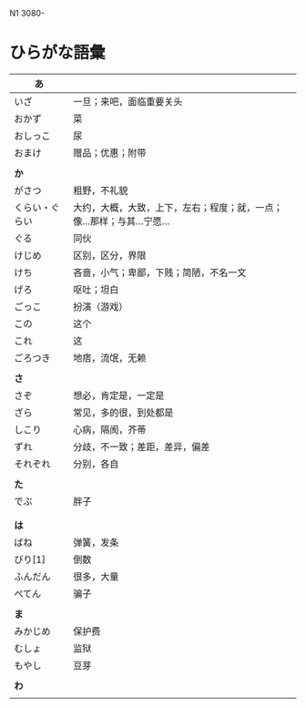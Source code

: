 N1 3080-

# ひらがな語彙

| あ             |                                                                   |
| -------------- | :---------------------------------------------------------------- |
| いざ           | 一旦；来吧，面临重要关头                                          |
| おかず         | 菜                                                                |
| おしっこ       | 尿                                                                |
| おまけ         | 赠品；优惠；附带                                                  |
|                |                                                                   |
| **か**         |                                                                   |
| がさつ         | 粗野，不礼貌                                                      |
| くらい・ぐらい | 大约，大概，大致，上下，左右；程度；就，一点；像…那样；与其…宁愿… |
| ぐる           | 同伙                                                              |
| けじめ         | 区别，区分，界限                                                  |
| けち           | 吝啬，小气；卑鄙，下贱；简陋，不名一文                            |
| げろ           | 呕吐；坦白                                                        |
| ごっこ         | 扮演（游戏）                                                      |
| この           | 这个                                                              |
| これ           | 这                                                                |
| ごろつき       | 地痞，流氓，无赖                                                  |
|                |                                                                   |
| **さ**         |                                                                   |
| さぞ           | 想必，肯定是，一定是                                              |
| ざら           | 常见，多的很，到处都是                                            |
| しこり         | 心病，隔阂，芥蒂                                                  |
| ずれ           | 分歧，不一致；差距，差异，偏差                                    |
| それぞれ       | 分别，各自                                                        |
|                |                                                                   |
| **た**         |                                                                   |
| でぶ           | 胖子                                                              |
|                |                                                                   |
|                |                                                                   |
| **は**         |                                                                   |
| ばね           | 弹簧，发条                                                        |
| びり[1]        | 倒数                                                              |
| ふんだん       | 很多，大量                                                        |
| ぺてん         | 骗子                                                              |
|                |                                                                   |
| **ま**         |                                                                   |
| みかじめ       | 保护费                                                            |
| むしょ         | 监狱                                                              |
| もやし         | 豆芽                                                              |
|                |                                                                   |
| **わ**         |                                                                   |
|                |                                                                   |
